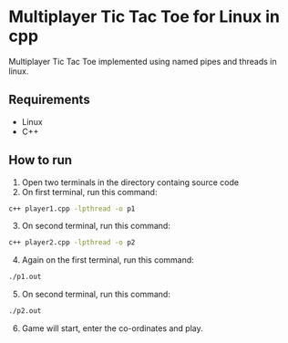 # Multiplayer Tic Tac Toe for Linux in cpp
Multiplayer Tic Tac Toe implemented using named pipes and threads in linux.

## Requirements
* Linux
* C++

## How to run
1. Open two terminals in the directory containg source code
2. On first terminal, run this command:
  ```Bash
  c++ player1.cpp -lpthread -o p1
  ```
3. On second terminal, run this command:
  ```Bash
  c++ player2.cpp -lpthread -o p2
  ```
4. Again on the first terminal, run this command:
  ```Bash
  ./p1.out
  ```
5. On second terminal, run this command:
  ```Bash
  ./p2.out
  ```
6. Game will start, enter the co-ordinates and play.
  
